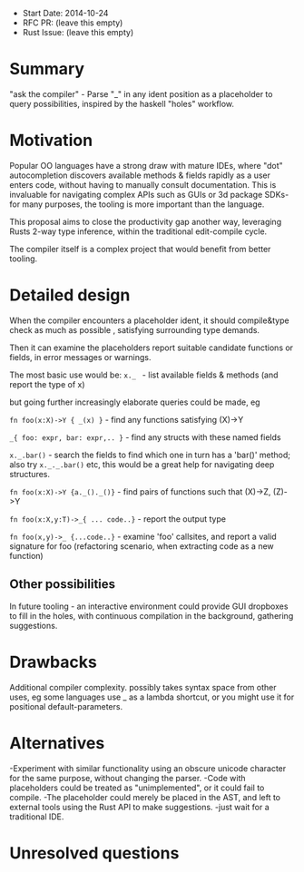 - Start Date: 2014-10-24
- RFC PR: (leave this empty)
- Rust Issue: (leave this empty)

# Summary

"ask the compiler" - Parse "_" in any ident position as a placeholder to query possibilities, inspired by the haskell "holes" workflow.

# Motivation

Popular OO languages have a strong draw with mature IDEs, where "dot" autocompletion discovers available methods & fields rapidly as a user enters code, without having to manually consult documentation. 
This is invaluable for navigating complex APIs such as GUIs or 3d package SDKs- for many purposes, the tooling is more important than the language.

This proposal aims to close the productivity gap another way, leveraging Rusts 2-way type inference, within the traditional edit-compile cycle.

The compiler itself is a complex project that would benefit from better tooling.

# Detailed design

When the compiler encounters a placeholder ident, it should compile&type check as much as possible , satisfying surrounding type demands.

Then it can examine the placeholders report suitable candidate functions or fields, in error messages or warnings.

The most basic use would be:
 `x._ `  - list available fields & methods (and report the type of x)

but going further increasingly elaborate queries could be made, eg

 `fn foo(x:X)->Y { _(x) }`  - find any functions satisfying  (X)->Y
 
 `_{ foo: expr, bar: expr,.. }`  - find any structs with these named fields
 
 `x._.bar()`  - search the fields to find which one in turn has a 'bar()' method; also try `x._._.bar()` etc, this would be a great help for navigating deep structures.
 
 `fn foo(x:X)->Y {a._()._()}`  - find pairs of functions such that (X)->Z,  (Z)->Y
 
 `fn foo(x:X,y:T)->_{ ... code..}` - report the output type
 
 `fn foo(x,y)->_ {...code..}` - examine 'foo' callsites, and report a valid signature for foo (refactoring scenario, when extracting code as a new function)

## Other possibilities
In future tooling - an interactive environment could provide GUI dropboxes to fill in the holes, with continuous compilation in the background, gathering suggestions.

# Drawbacks

Additional compiler complexity.
possibly takes syntax space from other uses, eg some languages use _ as a lambda shortcut, or you might use it for positional default-parameters.

# Alternatives

-Experiment with similar functionality using an obscure unicode character for the same purpose, without changing the parser.
-Code with placeholders could be treated as "unimplemented", or it could fail to compile.
-The placeholder could merely be placed in the AST, and left to external tools using the Rust API to make suggestions.
-just wait for a traditional IDE.

# Unresolved questions


